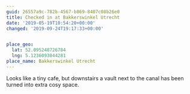```yaml
---
guid: 26557a9c-782b-4567-b869-8407c08b26e0
title: Checked in at Bakkerswinkel Utrecht
date: '2019-05-19T10:54:20+00:00'
changed: '2019-09-24T19:17:33+00:00'


place_geo:
  lat: 52.095248726784
  lng: 5.1236093044281
place_name: Bakkerswinkel Utrecht
---
```


Looks like a tiny cafe, but downstairs a vault next to the canal has been turned into extra cosy space. 
